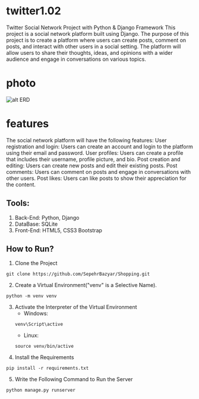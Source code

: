 # twitter1.02
Twitter Social Network Project with Python &amp; Django Framework
This project is a social network platform built using Django. The purpose of this project is to create a platform where users can create posts, comment on posts, and interact with other users in a social setting. The platform will allow users to share their thoughts, ideas, and opinions with a wider audience and engage in conversations on various topics.
# photo
![alt ERD ]((https://github.com/amiiirm8/twitter1.02)/blob/main/twitter.jpg?raw=true)
# features
The social network platform will have the following features:
User registration and login: Users can create an account and login to the platform using their email and password.
User profiles: Users can create a profile that includes their username, profile picture, and bio.
Post creation and editing: Users can create new posts and edit their existing posts.
Post comments: Users can comment on posts and engage in conversations with other users.
Post likes: Users can like posts to show their appreciation for the content.


## Tools:
1. Back-End: Python, Django
2. DataBase: SQLite
3. Front-End: HTML5, CSS3 Bootstrap

## How to Run?
1. Clone the Project
```
git clone https://github.com/SepehrBazyar/Shopping.git
```
2. Create a Virtual Environment("venv" is a Selective Name).
```
python -m venv venv
```
3. Activate the Interpreter of the Virtual Environment
    * Windows:
    ```
    venv\Script\active
    ```
    * Linux:
    ```
    source venv/bin/active
    ```
4. Install the Requirements
```
pip install -r requirements.txt
```
5. Write the Following Command to Run the Server
```
python manage.py runserver
```
